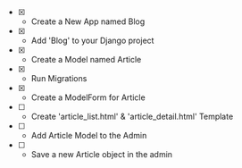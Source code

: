-[x] - Create a New App named Blog
-[x] - Add 'Blog' to your Django project
-[x] - Create a Model named Article
-[x] - Run Migrations
-[x] - Create a ModelForm for Article
-[ ] - Create 'article_list.html' & 'article_detail.html' Template
-[ ] - Add Article Model to the Admin
-[ ] - Save a new Article object in the admin
